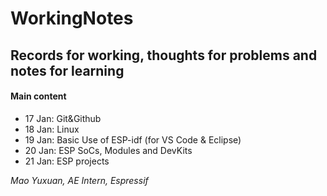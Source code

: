 # WorkingNotes
## Records for working, thoughts for problems and notes for learning

#### Main content

* 17 Jan: Git&Github
* 18 Jan: Linux
* 19 Jan: Basic Use of ESP-idf (for VS Code & Eclipse)
* 20 Jan: ESP SoCs, Modules and DevKits
* 21 Jan: ESP projects



*Mao Yuxuan, AE Intern, Espressif*  


